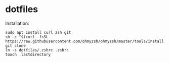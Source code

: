 # dotfiles

Installation:

```
sudo apt install curl zsh git
sh -c "$(curl -fsSL https://raw.githubusercontent.com/ohmyzsh/ohmyzsh/master/tools/install.sh)"
git clone
ln -s dotfiles/.zshrc .zshrc
touch .lastdirectory
```
